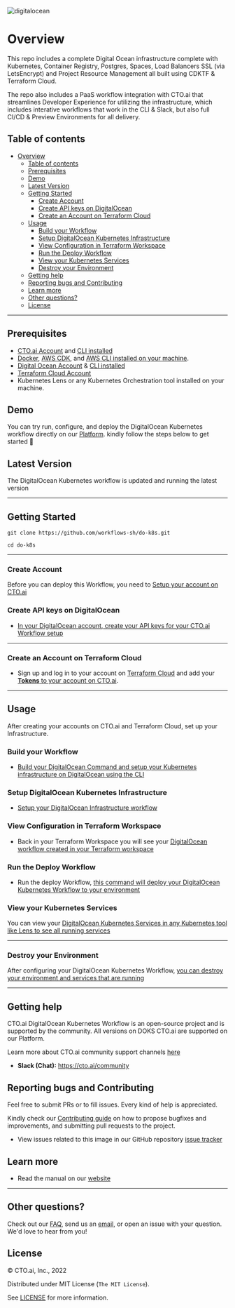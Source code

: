 
![digitalocean](https://user-images.githubusercontent.com/24816990/174116002-537e98e5-3f4c-4c02-9419-49fc0b9ffe39.svg)



# Overview

This repo includes a complete Digital Ocean infrastructure complete with Kubernetes, Container Registry, Postgres, Spaces, Load Balancers
SSL (via LetsEncrypt) and Project Resource Management all built using CDKTF & Terraform Cloud.

The repo also includes a PaaS workflow integration with CTO.ai that streamlines Developer Experience for utilizing the infrastructure, 
which includes interative workflows that work in the CLI & Slack, but also full CI/CD & Preview Environments for all delivery.


## Table of contents

- [Overview](#overview)
  - [Table of contents](#table-of-contents)
  - [Prerequisites](#prerequisites)
  - [Demo](#demo)
  - [Latest Version](#latest-version)
  - [Getting Started](#getting-started)
    - [Create Account](#create-account)
    - [Create API keys on DigitalOcean](#create-api-keys-on-digitalocean)
    - [Create an Account on Terraform Cloud](#create-an-account-on-terraform-cloud)
  - [Usage](#usage)
    - [Build your Workflow](#build-your-workflow)
    - [Setup DigitalOcean Kubernetes Infrastructure](#setup-digitalocean-kubernetes-infrastructure)
    - [View Configuration in Terraform Workspace](#view-configuration-in-terraform-workspace)
    - [Run the Deploy Workflow](#run-the-deploy-workflow)
    - [View your Kubernetes Services](#view-your-kubernetes-services)
    - [Destroy your Environment](#destroy-your-environment)
  - [Getting help](#getting-help)
  - [Reporting bugs and Contributing](#reporting-bugs-and-contributing)
  - [Learn more](#learn-more)
  - [Other questions?](#other-questions)
  - [License](#license)

---

## Prerequisites

- [CTO.ai Account](https://cto.ai/docs/setup-flow) and [CLI installed](https://cto.ai/docs/install-cli) 
- [Docker](https://docs.docker.com/get-docker/), [AWS CDK](https://docs.aws.amazon.com/cdk/v2/guide/getting_started.html), and [AWS CLI installed on your machine](https://docs.aws.amazon.com/cli/latest/userguide/getting-started-install.html).
- [Digital Ocean Account](https://www.digitalocean.com/) & [CLI installed](https://docs.digitalocean.com/reference/doctl/) 
- [Terraform Cloud Account](https://app.terraform.io/session) 
- Kubernetes Lens or any Kubernetes Orchestration tool installed on your machine.

## Demo 

You can try run, configure, and deploy the DigitalOcean Kubernetes workflow directly on our [Platform](https://cto.ai/platform). kindly follow the steps below to get started 🚀

## Latest Version 

The DigitalOcean Kubernetes workflow is updated and running the latest version 

---

## Getting Started 

```
git clone https://github.com/workflows-sh/do-k8s.git

cd do-k8s
```

---

### Create Account 

Before you can deploy this Workflow, you need to [Setup your account on CTO.ai](https://cto.ai/docs/setup-flow)

### Create API keys on DigitalOcean


- [In your DigitalOcean account, create your API keys for your CTO.ai Workflow setup](https://cto.ai/docs/digital-ocean#create-api-keys)


---

### Create an Account on Terraform Cloud

- Sign up and log in to your account on [Terraform Cloud](https://cto.ai/docs/digital-ocean#create-account-on-terraform-cloud) and add your [**Tokens** to your account on CTO.ai](https://cto.ai/docs/digital-ocean#add-tokens-to-ctoai).

---

## Usage 

After creating your accounts on CTO.ai and Terraform Cloud, set up your Infrastructure. 

### Build your Workflow

- [Build your DigitalOcean Command and setup your Kubernetes infrastructure on DigitalOcean using the CLI](https://cto.ai/docs/digital-ocean#build-and-run-your-workflow)



### Setup DigitalOcean Kubernetes Infrastructure 

- [Setup your DigitalOcean Infrastructure workflow](https://cto.ai/docs/digital-ocean#setup-digitalocean-infrastructure-workflow)



### View Configuration in Terraform Workspace

- Back in your Terraform Workspace you will see your [DigitalOcean workflow created in your Terraform workspace](https://cto.ai/docs/digital-ocean#view-configurations-in-terraform-workspace)


### Run the Deploy Workflow

- Run the deploy Workflow, [this command will deploy your DigitalOcean Kubernetes Workflow to your environment](https://cto.ai/docs/digital-ocean#run-the-deploy-workflow)


### View your Kubernetes Services 

You can view your [DigitalOcean Kubernetes Services in any Kubernetes tool like Lens to see all running services](https://cto.ai/docs/digital-ocean#kubernetes-services-are-running)

---

### Destroy your Environment 

After configuring your DigitalOcean Kubernetes Workflow, [you can destroy your environment and services that are running](https://cto.ai/docs/digital-ocean#destroy-your-environment)


---

## Getting help 

CTO.ai DigitalOcean Kubernetes Workflow is an open-source project and is supported by the community. All versions on DOKS CTO.ai are supported on our Platform.  

Learn more about CTO.ai community support channels [here](https://cto.ai/community)

- **Slack (Chat):** https://cto.ai/community


## Reporting bugs and Contributing 

Feel free to submit PRs or to fill issues. Every kind of help is appreciated.

Kindly check our [Contributing guide]() on how to propose bugfixes and improvements, and submitting pull requests to the project.

- View issues related to this image in our GitHub repository [issue tracker](https://github.com/workflows-sh/do-k8s/issues )


## Learn more 

- Read the manual on our [website](https://cto.ai/docs/digital-ocean)

---

## Other questions?

Check out our [FAQ](https://cto.ai/docs/faq), send us an [email](https://cto.ai/docs/contact-support), or open an issue with your question. We'd love to hear from you!


## License 

&copy; CTO.ai, Inc., 2022

Distributed under MIT License (`The MIT License`).

See [LICENSE](LICENSE) for more information.
